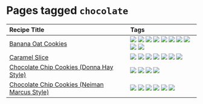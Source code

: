 # Pages tagged `chocolate`

|Recipe Title|Tags
|:---|:---|
|[Banana Oat Cookies](../recipes/bananaoatcookies.md)|[![](https://img.shields.io/badge/tag-baked-c5d714)](../tags/baked.md) [![](https://img.shields.io/badge/tag-chocolate-a168f4)](../tags/chocolate.md) [![](https://img.shields.io/badge/tag-coffee-e2851f)](../tags/coffee.md) [![](https://img.shields.io/badge/tag-easy-72fcc)](../tags/easy.md) [![](https://img.shields.io/badge/tag-great-0fcaa)](../tags/great.md) [![](https://img.shields.io/badge/tag-healthy-7ca620)](../tags/healthy.md) [![](https://img.shields.io/badge/tag-simple-61717a)](../tags/simple.md) [![](https://img.shields.io/badge/tag-snack-33b5de)](../tags/snack.md) [![](https://img.shields.io/badge/tag-vegan-6f4790)](../tags/vegan.md) [![](https://img.shields.io/badge/tag-vegetarian-473080)](../tags/vegetarian.md)|
|[Caramel Slice](../recipes/caramelslice.md)|[![](https://img.shields.io/badge/tag-amazing-3faa68)](../tags/amazing.md) [![](https://img.shields.io/badge/tag-baked-c5d714)](../tags/baked.md) [![](https://img.shields.io/badge/tag-chocolate-a168f4)](../tags/chocolate.md) [![](https://img.shields.io/badge/tag-dairy-4b9e32)](../tags/dairy.md) [![](https://img.shields.io/badge/tag-long_prep_time-786ed6)](../tags/long_prep_time.md) [![](https://img.shields.io/badge/tag-snack-33b5de)](../tags/snack.md) [![](https://img.shields.io/badge/tag-vegetarian-473080)](../tags/vegetarian.md)|
|[Chocolate Chip Cookies (Donna Hay Style)](../recipes/chocolatechipcookiesdonnahay.md)|[![](https://img.shields.io/badge/tag-baked-c5d714)](../tags/baked.md) [![](https://img.shields.io/badge/tag-chocolate-a168f4)](../tags/chocolate.md) [![](https://img.shields.io/badge/tag-dairy-4b9e32)](../tags/dairy.md) [![](https://img.shields.io/badge/tag-snack-33b5de)](../tags/snack.md)|
|[Chocolate Chip Cookies (Neiman Marcus Style)](../recipes/chocolatechipcookiesneimanmarcus.md)|[![](https://img.shields.io/badge/tag-amazing-3faa68)](../tags/amazing.md) [![](https://img.shields.io/badge/tag-baked-c5d714)](../tags/baked.md) [![](https://img.shields.io/badge/tag-chocolate-a168f4)](../tags/chocolate.md) [![](https://img.shields.io/badge/tag-coffee-e2851f)](../tags/coffee.md) [![](https://img.shields.io/badge/tag-dairy-4b9e32)](../tags/dairy.md) [![](https://img.shields.io/badge/tag-snack-33b5de)](../tags/snack.md)|